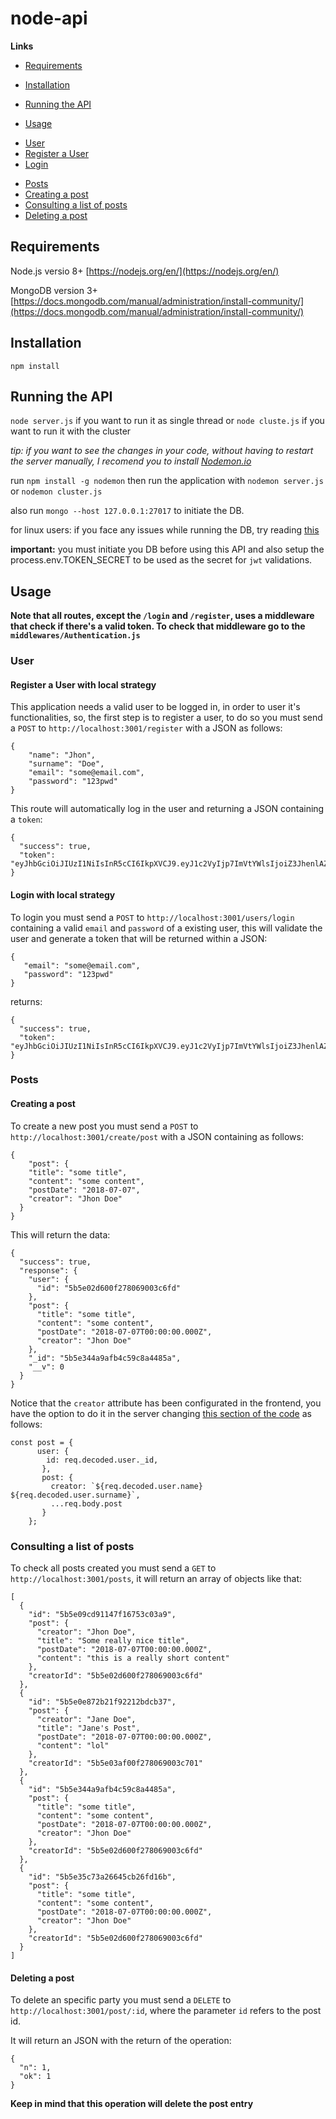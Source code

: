 # node-api

**Links**

- [Requirements](https://github.com/ThiagoDallacqua/node-api/blob/master/README.md#requirements)

+ [Installation](https://github.com/ThiagoDallacqua/node-api/blob/master/README.md#installation)

* [Running the API](https://github.com/ThiagoDallacqua/node-api/blob/master/README.md#running-the-api)

+ [Usage](https://github.com/ThiagoDallacqua/node-api/blob/master/README.md#usage)

- [User](https://github.com/ThiagoDallacqua/node-api/blob/master/README.md#user)
- [Register a User](https://github.com/ThiagoDallacqua/node-api/blob/master/README.md#register-a-user-with-local-strategy)
- [Login](https://github.com/ThiagoDallacqua/node-api/blob/master/README.md#login)

* [Posts](https://github.com/ThiagoDallacqua/node-api/blob/master/README.md#posts)
* [Creating a post](https://github.com/ThiagoDallacqua/node-api/blob/master/README.md#creating-a-post)
* [Consulting a list of posts](https://github.com/ThiagoDallacqua/node-api/blob/master/README.md#consulting-a-list-of-posts)
* [Deleting a post](https://github.com/ThiagoDallacqua/node-api/blob/master/README.md#deleting-a-post)

## Requirements

Node.js versio 8+ [https://nodejs.org/en/](https://nodejs.org/en/)

MongoDB version 3+ [https://docs.mongodb.com/manual/administration/install-community/](https://docs.mongodb.com/manual/administration/install-community/)

## Installation

`npm install`

## Running the API

`node server.js` if you want to run it as single thread or `node cluste.js` if you want to run it with the cluster

_tip: if you want to see the changes in your code, without having to restart the server manually, I recomend you to install [Nodemon.io](https://nodemon.io/)_

run `npm install -g nodemon` then run the application with `nodemon server.js` or `nodemon cluster.js`

also run `mongo --host 127.0.0.1:27017` to initiate the DB.

for linux users: if you face any issues while running the DB, try reading [this](https://docs.mongodb.com/manual/tutorial/install-mongodb-on-ubuntu/#start-mongodb)

**important:** you must initiate you DB before using this API and also setup the process.env.TOKEN_SECRET to be used as the secret for `jwt` validations.

## Usage

**Note that all routes, except the `/login` and `/register`, uses a middleware that check if there's a valid token. To check that middleware go to the
`middlewares/Authentication.js`**

### User

#### Register a User with local strategy

This application needs a valid user to be logged in, in order to user it's functionalities, so, the first step is to register a user, to do so
you must send a `POST` to `http://localhost:3001/register` with a JSON as follows:

```
{
	"name": "Jhon",
	"surname": "Doe",
	"email": "some@email.com",
	"password": "123pwd"
}
```

This route will automatically log in the user and returning a JSON containing a `token`:

```
{
  "success": true,
  "token": "eyJhbGciOiJIUzI1NiIsInR5cCI6IkpXVCJ9.eyJ1c2VyIjp7ImVtYWlsIjoiZ3JhenlAZW1haWwuY29tIiwibmFtZSI6IkdyYXp5Iiwic3VybmFtZSI6IkRhbGxhY3F1YSIsIl9pZCI6IjViNWUwM2FmMDBmMjc4MDY5MDAzYzcwMSJ9LCJleHAiOjE1MzI4OTE1ODQsImlhdCI6MTUzMjg4Nzk4NH0.7fav8Ax6jAjU3LFpgyFCMfLsNTnImRR7J_llgcmuzMY"
}
```

#### Login with local strategy

To login you must send a `POST` to `http://localhost:3001/users/login` containing
a valid `email` and `password` of a existing user, this will validate the user and generate a token that will be returned within a JSON:

 ```
{
	"email": "some@email.com",
	"password": "123pwd"
}
```

returns:

```
{
  "success": true,
  "token": "eyJhbGciOiJIUzI1NiIsInR5cCI6IkpXVCJ9.eyJ1c2VyIjp7ImVtYWlsIjoiZ3JhenlAZW1haWwuY29tIiwibmFtZSI6IkdyYXp5Iiwic3VybmFtZSI6IkRhbGxhY3F1YSIsIl9pZCI6IjViNWUwM2FmMDBmMjc4MDY5MDAzYzcwMSJ9LCJleHAiOjE1MzI4OTE1ODQsImlhdCI6MTUzMjg4Nzk4NH0.7fav8Ax6jAjU3LFpgyFCMfLsNTnImRR7J_llgcmuzMY"
}
```

### Posts

#### Creating a post

To create a new post you must send a `POST` to `http://localhost:3001/create/post` with a JSON containing as follows:
```
{
	"post": {
    "title": "some title",
    "content": "some content",
    "postDate": "2018-07-07",
    "creator": "Jhon Doe"
  }
}
```

This will return the data:

```
{
  "success": true,
  "response": {
    "user": {
      "id": "5b5e02d600f278069003c6fd"
    },
    "post": {
      "title": "some title",
      "content": "some content",
      "postDate": "2018-07-07T00:00:00.000Z",
      "creator": "Jhon Doe"
    },
    "_id": "5b5e344a9afb4c59c8a4485a",
    "__v": 0
  }
}
```

Notice that the `creator` attribute has been configurated in the frontend, you have the option to do it in the server changing [this section of the code](https://github.com/ThiagoDallacqua/node-api/blob/01fe66645d0ce8e861b18d7393e626e3927fcde9/controllers/posts.js#L10) as follows:

```
const post = {
      user: {
        id: req.decoded.user._id,
       },
       post: {
         creator: `${req.decoded.user.name} ${req.decoded.user.surname}`,
         ...req.body.post
       }
    };
```

### Consulting a list of posts

To check all posts created you must send a `GET` to `http://localhost:3001/posts`,
it will return an array of objects like that:

```
[
  {
    "id": "5b5e09cd91147f16753c03a9",
    "post": {
      "creator": "Jhon Doe",
      "title": "Some really nice title",
      "postDate": "2018-07-07T00:00:00.000Z",
      "content": "this is a really short content"
    },
    "creatorId": "5b5e02d600f278069003c6fd"
  },
  {
    "id": "5b5e0e872b21f92212bdcb37",
    "post": {
      "creator": "Jane Doe",
      "title": "Jane's Post",
      "postDate": "2018-07-07T00:00:00.000Z",
      "content": "lol"
    },
    "creatorId": "5b5e03af00f278069003c701"
  },
  {
    "id": "5b5e344a9afb4c59c8a4485a",
    "post": {
      "title": "some title",
      "content": "some content",
      "postDate": "2018-07-07T00:00:00.000Z",
      "creator": "Jhon Doe"
    },
    "creatorId": "5b5e02d600f278069003c6fd"
  },
  {
    "id": "5b5e35c73a26645cb26fd16b",
    "post": {
      "title": "some title",
      "content": "some content",
      "postDate": "2018-07-07T00:00:00.000Z",
      "creator": "Jhon Doe"
    },
    "creatorId": "5b5e02d600f278069003c6fd"
  }
]
```

#### Deleting a post

To delete an specific party you must send a `DELETE` to `http://localhost:3001/post/:id`, where the parameter `id` refers to the post id.

It will return an JSON with the return of the operation:

```
{
  "n": 1,
  "ok": 1
}
```

**Keep in mind that this operation will delete the post entry**